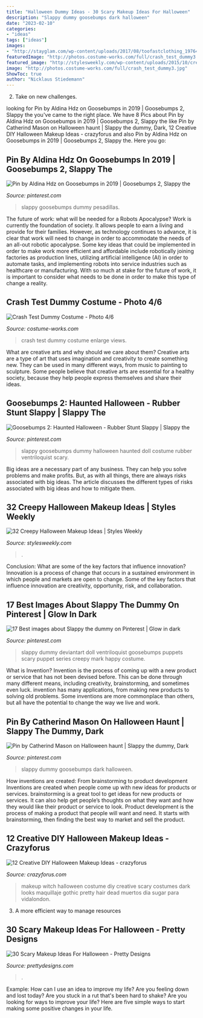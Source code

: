```yaml
---
title: "Halloween Dummy Ideas - 30 Scary Makeup Ideas For Halloween"
description: "Slappy dummy goosebumps dark halloween"
date: "2023-02-10"
categories:
- "ideas"
tags: ["ideas"]
images:
- "http://stayglam.com/wp-content/uploads/2017/08/toofastclothing_19764961_680970448755229_6651216024219680768_n.jpgresize.jpg"
featuredImage: "http://photos.costume-works.com/full/crash_test_dummy3.jpg"
featured_image: "http://stylesweekly.com/wp-content/uploads/2015/10/creepy-halloween-makeup-ideas11.jpg"
image: "http://photos.costume-works.com/full/crash_test_dummy3.jpg"
ShowToc: true
author: "Nicklaus Stiedemann"
---
```



2. Take on new challenges.

	

		
looking for Pin by Aldina Hdz on Goosebumps in 2019 | Goosebumps 2, Slappy the you've came to the right place. We have 8 Pics about Pin by Aldina Hdz on Goosebumps in 2019 | Goosebumps 2, Slappy the like Pin by Catherind Mason on Halloween haunt | Slappy the dummy, Dark, 12 Creative DIY Halloween Makeup Ideas - crazyforus and also Pin by Aldina Hdz on Goosebumps in 2019 | Goosebumps 2, Slappy the. Here you go:
		
    
## Pin By Aldina Hdz On Goosebumps In 2019 | Goosebumps 2, Slappy The

<img loading=lazy src="https://i.pinimg.com/originals/46/e5/89/46e589b2930d6fcab78e86fec1a5d3c9.jpg" onerror="this.onerror=null;this.src='https://tse3.mm.bing.net/th?id=OIP.iGgi5hQpODlN6b5f4T166wHaN-&amp;pid=15.1';" alt="Pin by Aldina Hdz on Goosebumps in 2019 | Goosebumps 2, Slappy the">

_Source: pinterest.com_

>slappy goosebumps dummy pesadillas. 

	

The future of work: what will be needed for a Robots Apocalypse?
Work is currently the foundation of society. It allows people to earn a living and provide for their families. However, as technology continues to advance, it is clear that work will need to change in order to accommodate the needs of an all-out robotic apocalypse. Some key ideas that could be implemented in order to make work more efficient and affordable include robotically joining factories as production lines, utilizing artificial intelligence (AI) in order to automate tasks, and implementing robots into service industries such as healthcare or manufacturing. With so much at stake for the future of work, it is important to consider what needs to be done in order to make this type of change a reality.

    
## Crash Test Dummy Costume - Photo 4/6

<img loading=lazy src="http://photos.costume-works.com/full/crash_test_dummy3.jpg" onerror="this.onerror=null;this.src='https://tse2.mm.bing.net/th?id=OIP.6GnHk_FVpYYMXaIQQTXHrgHaJ3&amp;pid=15.1';" alt="Crash Test Dummy Costume - Photo 4/6">

_Source: costume-works.com_

>crash test dummy costume enlarge views. 

	

What are creative arts and why should we care about them?
Creative arts are a type of art that uses imagination and creativity to create something new. They can be used in many different ways, from music to painting to sculpture. Some people believe that creative arts are essential for a healthy society, because they help people express themselves and share their ideas.

    
## Goosebumps 2: Haunted Halloween - Rubber Stunt Slappy | Slappy The

<img loading=lazy src="https://i.pinimg.com/736x/8f/21/5a/8f215a8cbec8d1c6e9496d5069499b0b.jpg" onerror="this.onerror=null;this.src='https://tse2.mm.bing.net/th?id=OIP.L54MYHn3CKsnfHm6eDxBgwHaKN&amp;pid=15.1';" alt="Goosebumps 2: Haunted Halloween - Rubber Stunt Slappy | Slappy the">

_Source: pinterest.com_

>slappy goosebumps dummy halloween haunted doll costume rubber ventriloquist scary. 

	

Big ideas are a necessary part of any business. They can help you solve problems and make profits. But, as with all things, there are always risks associated with big ideas. The article discusses the different types of risks associated with big ideas and how to mitigate them.

    
## 32 Creepy Halloween Makeup Ideas | Styles Weekly

<img loading=lazy src="http://stylesweekly.com/wp-content/uploads/2015/10/creepy-halloween-makeup-ideas11.jpg" onerror="this.onerror=null;this.src='https://tse2.mm.bing.net/th?id=OIP.oTOPSMmjIueedksPzpJ_egHaI4&amp;pid=15.1';" alt="32 Creepy Halloween Makeup Ideas | Styles Weekly">

_Source: stylesweekly.com_

>. 

	

Conclusion: What are some of the key factors that influence innovation?
Innovation is a process of change that occurs in a sustained environment in which people and markets are open to change. Some of the key factors that influence innovation are creativity, opportunity, risk, and collaboration.

    
## 17 Best Images About Slappy The Dummy On Pinterest | Glow In Dark

<img loading=lazy src="https://s-media-cache-ak0.pinimg.com/736x/c8/2b/0e/c82b0e227e62eb7b2215321d5d027a62.jpg" onerror="this.onerror=null;this.src='https://tse1.mm.bing.net/th?id=OIP._3jXKyvYTMnLd_MEhauwUgAAAA&amp;pid=15.1';" alt="17 Best images about Slappy the dummy on Pinterest | Glow in dark">

_Source: pinterest.com_

>slappy dummy deviantart doll ventriloquist goosebumps puppets scary puppet series creepy mark happy costume. 

	

What is Invention?
Invention is the process of coming up with a new product or service that has not been devised before. This can be done through many different means, including creativity, brainstorming, and sometimes even luck. invention has many applications, from making new products to solving old problems. Some inventions are more commonplace than others, but all have the potential to change the way we live and work.

    
## Pin By Catherind Mason On Halloween Haunt | Slappy The Dummy, Dark

<img loading=lazy src="https://i.pinimg.com/736x/9b/da/0b/9bda0b9eb10ad4152ac6a6a622ac1bc9.jpg" onerror="this.onerror=null;this.src='https://tse4.mm.bing.net/th?id=OIP.divkB7u8zljloYoVJ91DMQHaHx&amp;pid=15.1';" alt="Pin by Catherind Mason on Halloween haunt | Slappy the dummy, Dark">

_Source: pinterest.com_

>slappy dummy goosebumps dark halloween. 

	

How inventions are created: From brainstorming to product development
Inventions are created when people come up with new ideas for products or services. brainstorming is a great tool to get ideas for new products or services. It can also help get people’s thoughts on what they want and how they would like their product or service to look. Product development is the process of making a product that people will want and need. It starts with brainstorming, then finding the best way to market and sell the product.

    
## 12 Creative DIY Halloween Makeup Ideas - Crazyforus

<img loading=lazy src="http://stayglam.com/wp-content/uploads/2017/08/toofastclothing_19764961_680970448755229_6651216024219680768_n.jpgresize.jpg" onerror="this.onerror=null;this.src='https://tse1.mm.bing.net/th?id=OIP.vRBNqHDgleQqU816nQtj3AHaI_&amp;pid=15.1';" alt="12 Creative DIY Halloween Makeup Ideas - crazyforus">

_Source: crazyforus.com_

>makeup witch halloween costume diy creative scary costumes dark looks maquillaje gothic pretty hair dead muertos dia sugar para vidalondon. 

	

3. A more efficient way to manage resources

    
## 30 Scary Makeup Ideas For Halloween - Pretty Designs

<img loading=lazy src="http://www.prettydesigns.com/wp-content/uploads/2015/10/scary-makeup-ideas-for-halloween2.jpg" onerror="this.onerror=null;this.src='https://tse2.mm.bing.net/th?id=OIP.WmGe9Q68gvKHshSfB3CiKgHaJ4&amp;pid=15.1';" alt="30 Scary Makeup Ideas For Halloween - Pretty Designs">

_Source: prettydesigns.com_

>. 

	

Example: How can I use an idea to improve my life?
Are you feeling down and lost today? Are you stuck in a rut that's been hard to shake? Are you looking for ways to improve your life? Here are five simple ways to start making some positive changes in your life.

